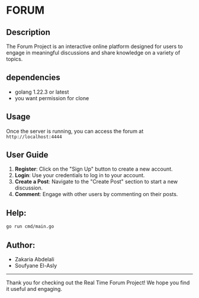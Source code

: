 # FORUM
## Description

 The Forum Project is an interactive online platform designed for users to engage in meaningful discussions and share knowledge on a variety of topics. 

## dependencies

- golang 1.22.3 or latest 
- you want permission for clone

## Usage

Once the server is running, you can access the forum at `http://localhost:4444` 

## User Guide

1. **Register**: Click on the "Sign Up" button to create a new account.
2. **Login**: Use your credentials to log in to your account.
3. **Create a Post**: Navigate to the "Create Post" section to start a new discussion.
4. **Comment**: Engage with other users by commenting on their posts.
 
## Help:
```bash
go run cmd/main.go

```


## Author:

- Zakaria Abdelali
- Soufyane El-Asly
 
------------------------------------------

Thank you for checking out the Real Time Forum Project! We hope you find it useful and engaging.